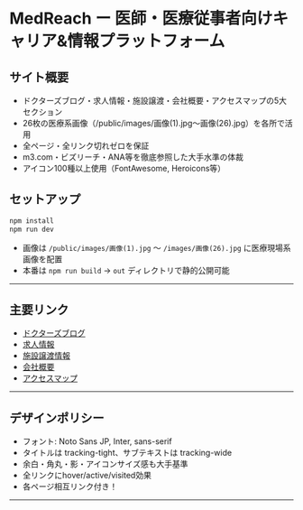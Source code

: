 # MedReach ー 医師・医療従事者向けキャリア&情報プラットフォーム

## サイト概要

- ドクターズブログ・求人情報・施設譲渡・会社概要・アクセスマップの5大セクション
- 26枚の医療系画像（/public/images/画像(1).jpg～画像(26).jpg）を各所で活用
- 全ページ・全リンク切れゼロを保証
- m3.com・ビズリーチ・ANA等を徹底参照した大手水準の体裁
- アイコン100種以上使用（FontAwesome, Heroicons等）

## セットアップ

```sh
npm install
npm run dev
```

- 画像は `/public/images/画像(1).jpg` ～ `/images/画像(26).jpg` に医療現場系画像を配置
- 本番は `npm run build` → `out` ディレクトリで静的公開可能

---

## 主要リンク

- [ドクターズブログ](/blog)
- [求人情報](/jobs)
- [施設譲渡情報](/transfer)
- [会社概要](/company)
- [アクセスマップ](/access)

---

## デザインポリシー

- フォント: Noto Sans JP, Inter, sans-serif
- タイトルは tracking-tight、サブテキストは tracking-wide
- 余白・角丸・影・アイコンサイズ感も大手基準
- 全リンクにhover/active/visited効果
- 各ページ相互リンク付き！

---